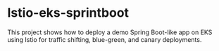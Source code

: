 # Istio-eks-sprintboot
This project shows how to deploy a demo Spring Boot-like app on EKS using Istio for traffic shifting, blue-green, and canary deployments.
